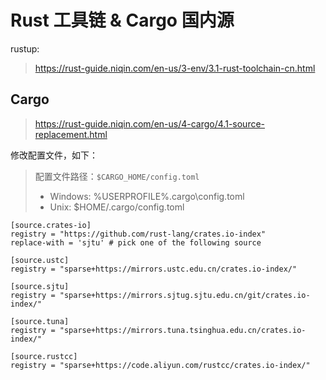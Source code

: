 # Rust 工具链 & Cargo 国内源

rustup:
> https://rust-guide.niqin.com/en-us/3-env/3.1-rust-toolchain-cn.html

## Cargo

> https://rust-guide.niqin.com/en-us/4-cargo/4.1-source-replacement.html

修改配置文件，如下：

> 配置文件路径：`$CARGO_HOME/config.toml`
> - Windows: %USERPROFILE%\.cargo\config.toml
> - Unix: $HOME/.cargo/config.toml

```config
[source.crates-io]
registry = "https://github.com/rust-lang/crates.io-index"
replace-with = 'sjtu' # pick one of the following source

[source.ustc]
registry = "sparse+https://mirrors.ustc.edu.cn/crates.io-index/"

[source.sjtu]
registry = "sparse+https://mirrors.sjtug.sjtu.edu.cn/git/crates.io-index/"

[source.tuna]
registry = "sparse+https://mirrors.tuna.tsinghua.edu.cn/crates.io-index/"

[source.rustcc]
registry = "sparse+https://code.aliyun.com/rustcc/crates.io-index/"
```
